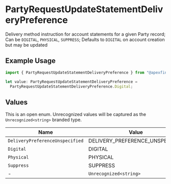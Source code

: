 # PartyRequestUpdateStatementDeliveryPreference

Delivery method instruction for account statements for a given Party record; Can be `DIGITAL`, `PHYSICAL`, `SUPPRESS`; Defaults to `DIGITAL` on account creation but may be updated

## Example Usage

```typescript
import { PartyRequestUpdateStatementDeliveryPreference } from "@apexfintechsolutions/ascend-sdk/models/components";

let value: PartyRequestUpdateStatementDeliveryPreference =
  PartyRequestUpdateStatementDeliveryPreference.Digital;
```

## Values

This is an open enum. Unrecognized values will be captured as the `Unrecognized<string>` branded type.

| Name                            | Value                           |
| ------------------------------- | ------------------------------- |
| `DeliveryPreferenceUnspecified` | DELIVERY_PREFERENCE_UNSPECIFIED |
| `Digital`                       | DIGITAL                         |
| `Physical`                      | PHYSICAL                        |
| `Suppress`                      | SUPPRESS                        |
| -                               | `Unrecognized<string>`          |